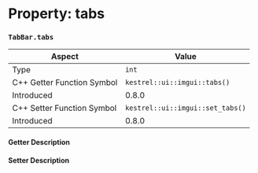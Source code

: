 
# Property: tabs
### `TabBar.tabs`

| Aspect | Value |
| --- | --- |
| Type | `int` |
| C++ Getter Function Symbol | `kestrel::ui::imgui::tabs()` |
| Introduced | 0.8.0 |
| C++ Setter Function Symbol | `kestrel::ui::imgui::set_tabs()` |
| Introduced | 0.8.0 |

#### Getter Description

#### Setter Description

